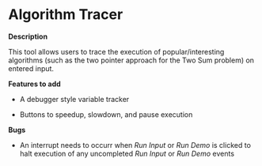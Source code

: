# Algorithm Tracer

**Description**

This tool allows users to trace the execution of popular/interesting algorithms (such as the two pointer approach for the Two Sum problem) on entered input.

**Features to add**

* A debugger style variable tracker

* Buttons to speedup, slowdown, and pause execution

**Bugs**

* An interrupt needs to occurr when _Run Input_ or _Run Demo_ is clicked to halt execution of any uncompleted _Run Input_ or _Run Demo_ events
